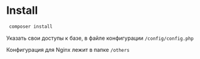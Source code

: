 # Install

```bash
 composer install
```

Указать свои доступы к базе, в файле конфигурации `/config/config.php`

Конфигурация для Nginx лежит в папке `/others`
